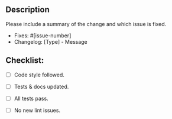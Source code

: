## Description
Please include a summary of the change and which issue is fixed.

- Fixes: #[issue-number]
- Changelog: [Type] - Message

## Checklist:

- [ ] Code style followed.
- [ ] Tests & docs updated.
- [ ] All tests pass.
- [ ] No new lint issues.

